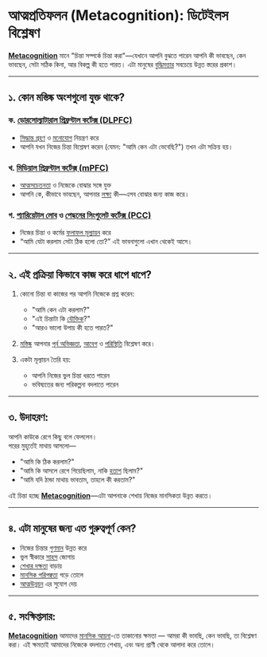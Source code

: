 # আত্মপ্রতিফলন (Metacognition): ডিটেইলস বিশ্লেষণ

[**Metacognition**](https://en.wikipedia.org/wiki/Metacognition) মানে "চিন্তা সম্পর্কে চিন্তা করা"—যেখানে আপনি বুঝতে পারেন আপনি কী ভাবছেন, কেন ভাবছেন, সেটা সঠিক কিনা, আর বিকল্প কী হতে পারত। এটা মানুষের [বুদ্ধিমত্তার](https://en.wikipedia.org/wiki/Intelligence) সবচেয়ে উন্নত স্তরের প্রকাশ।

---

## ১. কোন মস্তিষ্ক অংশগুলো যুক্ত থাকে?

### ক. [ডোরসোল্যাটারাল প্রিফ্রন্টাল কর্টেক্স (DLPFC)](https://en.wikipedia.org/wiki/Dorsolateral_prefrontal_cortex)

- [সিদ্ধান্ত গ্রহণ](https://en.wikipedia.org/wiki/Decision-making) ও [মনোযোগ](https://en.wikipedia.org/wiki/Attention) নিয়ন্ত্রণ করে
- আপনি যখন নিজের চিন্তা বিশ্লেষণ করেন (যেমন: "আমি কেন এটা ভেবেছি?") তখন এটা সক্রিয় হয়।

### খ. [মিডিয়াল প্রিফ্রন্টাল কর্টেক্স (mPFC)](https://en.wikipedia.org/wiki/Medial_prefrontal_cortex)

- [আত্মসচেতনতা](https://en.wikipedia.org/wiki/Self-awareness) ও নিজেকে বোঝার সঙ্গে যুক্ত
- আপনি কে, কীভাবে ভাবছেন, আপনার [লক্ষ্য](https://en.wikipedia.org/wiki/Goal) কী—এসব বোঝার জন্য কাজ করে।

### গ. [প্যারিয়েটাল লোব](https://en.wikipedia.org/wiki/Parietal_lobe) ও [পেছনের সিংগুলেট কর্টেক্স (PCC)](https://en.wikipedia.org/wiki/Posterior_cingulate_cortex)

- নিজের চিন্তা ও কর্মের [ফলাফল মূল্যায়ন](https://en.wikipedia.org/wiki/Reflective_practice) করে
- “আমি যেটা করলাম সেটা ঠিক হলো তো?” এই ভাবনাগুলো এখান থেকেই আসে।

---

## ২. এই প্রক্রিয়া কিভাবে কাজ করে ধাপে ধাপে?

1. কোনো চিন্তা বা কাজের পর আপনি নিজেকে প্রশ্ন করেন:

   - "আমি কেন এটা করলাম?"
   - "এই চিন্তাটা কি [যৌক্তিক](https://en.wikipedia.org/wiki/Logic)?"
   - "আরও ভালো উপায় কী হতে পারত?"

2. [মস্তিষ্ক](https://en.wikipedia.org/wiki/Human_brain) আপনার [পূর্ব অভিজ্ঞতা](https://en.wikipedia.org/wiki/Experience), [আবেগ](https://en.wikipedia.org/wiki/Emotion) ও [পরিস্থিতি](https://en.wikipedia.org/wiki/Situation) বিশ্লেষণ করে।

3. একটা মূল্যায়ন তৈরি হয়:
   - আপনি নিজের ভুল চিন্তা ধরতে পারেন
   - ভবিষ্যতের জন্য পরিকল্পনা বদলাতে পারেন

---

## ৩. উদাহরণ:

আপনি কাউকে রেগে কিছু বলে ফেললেন।  
পরের মুহূর্তেই মাথায় আসলো—

- "আমি কি ঠিক করলাম?"
- "আমি কি আসলে রেগে গিয়েছিলাম, নাকি [হতাশ](https://en.wikipedia.org/wiki/Frustration) ছিলাম?"
- "আমি যদি ঠান্ডা মাথায় ভাবতাম, তাহলে কী করতাম?"

এই চিন্তা হচ্ছে [**Metacognition**](https://en.wikipedia.org/wiki/Metacognition)—এটা আপনাকে শেখায় নিজের মানসিকতা উন্নত করতে।

---

## ৪. এটা মানুষের জন্য এত গুরুত্বপূর্ণ কেন?

- নিজের চিন্তার [গুণমান](https://en.wikipedia.org/wiki/Critical_thinking) উন্নত করে
- ভুল স্বীকারে [সাহস](https://en.wikipedia.org/wiki/Courage) জোগায়
- [শেখার দক্ষতা](https://en.wikipedia.org/wiki/Learning) বাড়ায়
- [মানসিক পরিপক্বতা](https://en.wikipedia.org/wiki/Psychological_maturity) গড়ে তোলে
- [আত্মউন্নয়ন](https://en.wikipedia.org/wiki/Self-improvement) এর সুযোগ দেয়

---

## ৫. সংক্ষিপ্তসার:

[**Metacognition**](https://en.wikipedia.org/wiki/Metacognition) আমাদের [মানসিক আয়না](https://en.wikipedia.org/wiki/Mindfulness)-তে তাকানোর ক্ষমতা — আমরা কী ভাবছি, কেন ভাবছি, তা বিশ্লেষণ করা। এই ক্ষমতাই আমাদের নিজেকে বদলাতে শেখায়, এবং অন্য প্রাণী থেকে আলাদা করে তোলে।